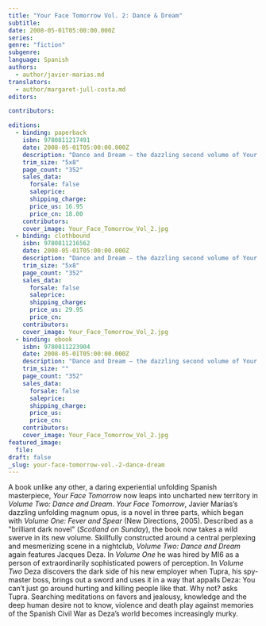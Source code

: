 ```yaml
---
title: "Your Face Tomorrow Vol. 2: Dance & Dream"
subtitle:
date: 2008-05-01T05:00:00.000Z
series:
genre: "fiction"
subgenre:
language: Spanish
authors:
  - author/javier-marias.md
translators:
  - author/margaret-jull-costa.md
editors:

contributors:

editions:
  - binding: paperback
    isbn: 9780811217491
    date: 2008-05-01T05:00:00.000Z
    description: "Dance and Dream – the dazzling second volume of Your Face Tomorrow, Javier Marías' unfolding literary spy novel in three parts – is now available in paperback. "
    trim_size: "5x8"
    page_count: "352"
    sales_data:
      forsale: false
      saleprice:
      shipping_charge:
      price_us: 16.95
      price_cn: 18.00
    contributors:
    cover_image: Your_Face_Tomorrow_Vol_2.jpg
  - binding: clothbound
    isbn: 9780811216562
    date: 2008-05-01T05:00:00.000Z
    description: "Dance and Dream – the dazzling second volume of Your Face Tomorrow, Javier Marías' unfolding literary spy novel in three parts – is now available in paperback. "
    trim_size: "5x8"
    page_count: "352"
    sales_data:
      forsale: false
      saleprice:
      shipping_charge:
      price_us: 29.95
      price_cn:
    contributors:
    cover_image: Your_Face_Tomorrow_Vol_2.jpg
  - binding: ebook
    isbn: 9780811223904
    date: 2008-05-01T05:00:00.000Z
    description: "Dance and Dream – the dazzling second volume of Your Face Tomorrow, Javier Marías' unfolding literary spy novel in three parts – is now available in paperback. "
    trim_size: ""
    page_count: "352"
    sales_data:
      forsale: false
      saleprice:
      shipping_charge:
      price_us:
      price_cn:
    contributors:
    cover_image: Your_Face_Tomorrow_Vol_2.jpg
featured_image:
  file:
draft: false
_slug: your-face-tomorrow-vol.-2-dance-dream
---
```


A book unlike any other, a daring experiential unfolding Spanish masterpiece, _Your Face Tomorrow_ now leaps into uncharted new territory in _Volume Two: Dance and Dream_. _Your Face Tomorrow_, Javier Marías’s dazzling unfolding magnum opus, is a novel in three parts, which began with _Volume One: Fever and Spear_ (New Directions, 2005). Described as a "brilliant dark novel" (_Scotland on Sunday_), the book now takes a wild swerve in its new volume. Skillfully constructed around a central perplexing and mesmerizing scene in a nightclub, _Volume Two: Dance and Dream_ again features Jacques Deza. In _Volume One_ he was hired by MI6 as a person of extraordinarily sophisticated powers of perception. In _Volume Two_ Deza discovers the dark side of his new employer when Tupra, his spy-master boss, brings out a sword and uses it in a way that appalls Deza: You can’t just go around hurting and killing people like that. Why not? asks Tupra. Searching meditations on favors and jealousy, knowledge and the deep human desire not to know, violence and death play against memories of the Spanish Civil War as Deza’s world becomes increasingly murky.

